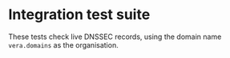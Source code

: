 # Integration test suite

These tests check live DNSSEC records, using the domain name `vera.domains` as the organisation.
